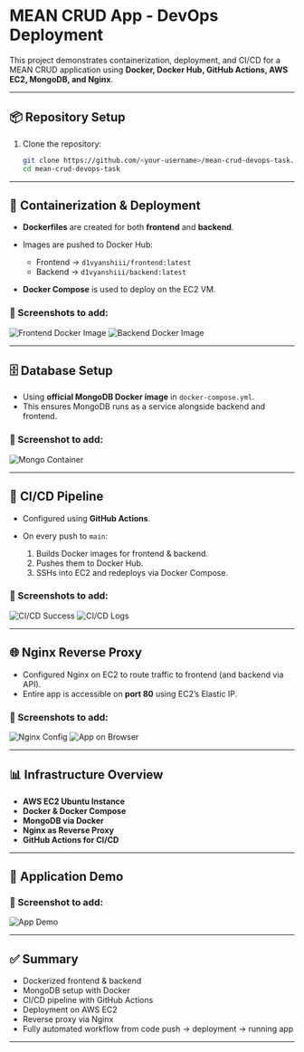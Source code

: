 # MEAN CRUD App - DevOps Deployment

This project demonstrates containerization, deployment, and CI/CD for a MEAN CRUD application using **Docker, Docker Hub, GitHub Actions, AWS EC2, MongoDB, and Nginx**.

---

## 📦 Repository Setup

1. Clone the repository:

   ```bash
   git clone https://github.com/<your-username>/mean-crud-devops-task.git
   cd mean-crud-devops-task
   ```

---

## 🐳 Containerization & Deployment

* **Dockerfiles** are created for both **frontend** and **backend**.
* Images are pushed to Docker Hub:

  * Frontend → `d1vyanshiii/frontend:latest`
  * Backend → `d1vyanshiii/backend:latest`
* **Docker Compose** is used to deploy on the EC2 VM.

### 📸 Screenshots to add:

![Frontend Docker Image](screenshots/dockerhub-frontend.png)
![Backend Docker Image](screenshots/dockerhub-backend.png)

---

## 🗄️ Database Setup

* Using **official MongoDB Docker image** in `docker-compose.yml`.
* This ensures MongoDB runs as a service alongside backend and frontend.

### 📸 Screenshot to add:

![Mongo Container](screenshots/mongo-container.png)

---

## 🔄 CI/CD Pipeline

* Configured using **GitHub Actions**.
* On every push to `main`:

  1. Builds Docker images for frontend & backend.
  2. Pushes them to Docker Hub.
  3. SSHs into EC2 and redeploys via Docker Compose.

### 📸 Screenshots to add:

![CI/CD Success](screenshots/github-actions-success.png)
![CI/CD Logs](screenshots/github-actions-logs.png)

---

## 🌐 Nginx Reverse Proxy

* Configured Nginx on EC2 to route traffic to frontend (and backend via API).
* Entire app is accessible on **port 80** using EC2’s Elastic IP.

### 📸 Screenshots to add:

![Nginx Config](screenshots/nginx-config.png)
![App on Browser](screenshots/app-browser.png)

---

## 📊 Infrastructure Overview

* **AWS EC2 Ubuntu Instance**
* **Docker & Docker Compose**
* **MongoDB via Docker**
* **Nginx as Reverse Proxy**
* **GitHub Actions for CI/CD**

---

## 🚀 Application Demo

### 📸 Screenshot to add:

![App Demo](screenshots/app-demo.png)

---

## ✅ Summary

* Dockerized frontend & backend
* MongoDB setup with Docker
* CI/CD pipeline with GitHub Actions
* Deployment on AWS EC2
* Reverse proxy via Nginx
* Fully automated workflow from code push → deployment → running app

---
